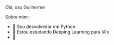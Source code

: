 Olá, osu Guilherme

Sobre mim:
- 🔭 Sou desvolvedor em Python
- 🌱 Estou estudando Deeping Learning para IA's
- 💬 


